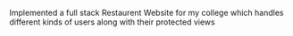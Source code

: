 Implemented a full stack Restaurent Website for my college 
which handles different kinds of users along with their protected views

